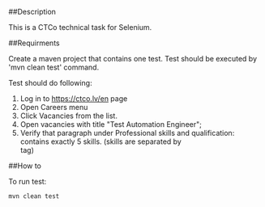 ##Description

This is a CTCo technical task for Selenium.


##Requirments

Create a maven project that contains one test.
Test should be executed by
'mvn clean test' command.

Test should do following:
1. Log in to https://ctco.lv/en page
2. Open Careers menu
3. Click Vacancies from the list.
4. Open vacancies with title "Test Automation Engineer";
5. Verify that paragraph under Professional skills and qualification: contains exactly 5 skills.
(skills are separated by <br> tag)

##How to

To run test:

```bash
mvn clean test
```

